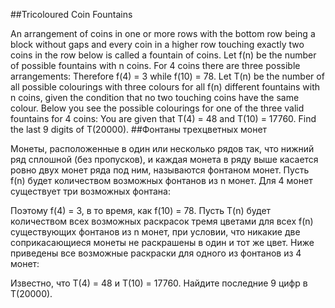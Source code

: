 ##Tricoloured Coin Fountains

An arrangement of coins in one or more rows with the bottom row being a block without gaps and every coin in a higher row touching exactly two coins in the row below is called a fountain of coins. Let f(n) be the number of possible fountains with n coins. For 4 coins there are three possible arrangements:
Therefore f(4) = 3 while f(10) = 78.
Let T(n) be the number of all possible colourings with three colours for all f(n) different fountains with n coins, given the condition that no two touching coins have the same colour. Below you see the possible colourings for one of the three valid fountains for 4 coins:
You are given that T(4) = 48 and T(10) = 17760.
Find the last 9 digits of T(20000).
##Фонтаны трехцветных монет

Монеты, расположенные в один или несколько рядов так, что нижний ряд сплошной (без пропусков), и каждая монета в ряду выше касается ровно двух монет ряда под ним, называются фонтаном монет. Пусть f(n) будет количеством возможных фонтанов из n монет. Для 4 монет существует три возможных фонтана:

Поэтому f(4) = 3, в то время, как f(10) = 78.
Пусть T(n) будет количеством всех возможных раскрасок тремя цветами для всех f(n) существующих фонтанов из n монет, при условии, что никакие две соприкасающиеся монеты не раскрашены в один и тот же цвет. Ниже приведены все возможные раскраски для одного из фонтанов из 4 монет:

Известно, что T(4) = 48 и T(10) = 17760.
Найдите последние 9 цифр в T(20000).
